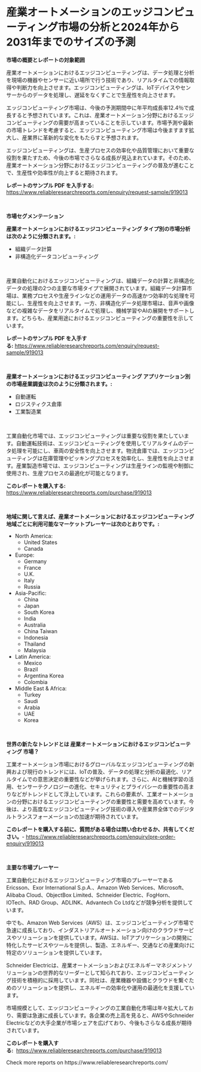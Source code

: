 <p><h1>産業オートメーションのエッジコンピューティング市場の分析と2024年から2031年までのサイズの予測</h1></p><p><strong>市場の概要とレポートの対象範囲</strong></p>
<p><p>産業オートメーションにおけるエッジコンピューティングは、データ処理と分析を現場の機器やセンサーに近い場所で行う技術であり、リアルタイムでの情報取得や判断力を向上させます。エッジコンピューティングは、IoTデバイスやセンサーからのデータを処理し、遅延をなくすことで生産性を向上させます。</p><p>エッジコンピューティング市場は、今後の予測期間中に年平均成長率12.4％で成長すると予想されています。これは、産業オートメーション分野におけるエッジコンピューティングの需要が高まっていることを示しています。市場予測や最新の市場トレンドを考慮すると、エッジコンピューティング市場は今後ますます拡大し、産業界に革新的な変化をもたらすと予想されます。</p><p>エッジコンピューティングは、生産プロセスの効率化や品質管理において重要な役割を果たすため、今後の市場でさらなる成長が見込まれています。そのため、産業オートメーション分野におけるエッジコンピューティングの普及が進むことで、生産性や効率性が向上すると期待されます。</p></p>
<p><strong>レポートのサンプル PDF を入手する:</strong> <a href="https://www.reliableresearchreports.com/enquiry/request-sample/919013">https://www.reliableresearchreports.com/enquiry/request-sample/919013</a></p>
<p>&nbsp;</p>
<p><strong>市場セグメンテーション</strong></p>
<p><strong>産業オートメーションにおけるエッジコンピューティング タイプ別の市場分析は次のように分類されます。:</strong></p>
<p><ul><li>組織データ計算</li><li>非構造化データコンピューティング</li></ul></p>
<p>&nbsp;</p>
<p><p>産業自動化におけるエッジコンピューティングは、組織データの計算と非構造化データの処理の2つの主要な市場タイプで展開されています。組織データ計算市場は、業務プロセスや生産ラインなどの運用データの高速かつ効率的な処理を可能にし、生産性を向上させます。一方、非構造化データ処理市場は、音声や画像などの複雑なデータをリアルタイムで処理し、機械学習やAIの展開をサポートします。どちらも、産業用途におけるエッジコンピューティングの重要性を示しています。</p></p>
<p><strong>レポートのサンプル PDF を入手する:</strong>&nbsp;<a href="https://www.reliableresearchreports.com/enquiry/request-sample/919013">https://www.reliableresearchreports.com/enquiry/request-sample/919013</a></p>
<p>&nbsp;</p>
<p><strong> 産業オートメーションにおけるエッジコンピューティング アプリケーション別の市場産業調査は次のように分類されます。:</strong></p>
<p><ul><li>自動運転</li><li>ロジスティクス倉庫</li><li>工業製造業</li></ul></p>
<p>&nbsp;</p>
<p><p>工業自動化市場では、エッジコンピューティングは重要な役割を果たしています。自動運転技術は、エッジコンピューティングを使用してリアルタイムのデータ処理を可能にし、車両の安全性を向上させます。物流倉庫では、エッジコンピューティングは在庫管理やピッキングプロセスを効率化し、生産性を向上させます。産業製造市場では、エッジコンピューティングは生産ラインの監視や制御に使用され、生産プロセスの最適化が可能となります。</p></p>
<p><strong>このレポートを購入する:</strong>&nbsp; <a href="https://www.reliableresearchreports.com/purchase/919013">https://www.reliableresearchreports.com/purchase/919013</a></p>
<p>&nbsp;</p>
<p><strong>地域に関して言えば、産業オートメーションにおけるエッジコンピューティング 地域ごとに利用可能なマーケットプレーヤーは次のとおりです。:</strong></p>
<p><ul>
    <li>
        North America:
        <ul>
            <li>United States</li>
            <li>Canada</li>
        </ul>
    </li>
    <li>
        Europe:
        <ul>
            <li>Germany</li>
            <li>France</li>
            <li>U.K.</li>
            <li>Italy</li>
            <li>Russia</li>
        </ul>
    </li>
    <li>
        Asia-Pacific:
        <ul>
            <li>China</li>
            <li>Japan</li>
            <li>South Korea</li>
            <li>India</li>
            <li>Australia</li>
            <li>China Taiwan</li>
            <li>Indonesia</li>
            <li>Thailand</li>
            <li>Malaysia</li>
        </ul>
    </li>
    <li>
        Latin America:
        <ul>
            <li>Mexico</li>
            <li>Brazil</li>
            <li>Argentina Korea</li>
            <li>Colombia</li>
        </ul>
    </li>
    <li>
        Middle East & Africa:
        <ul>
            <li>Turkey</li>
            <li>Saudi</li>
            <li>Arabia</li>
            <li>UAE</li>
            <li>Korea</li>
        </ul>
    </li>
    </ul></p>
<p>&nbsp;</p>
<p><strong>世界の新たなトレンドとは 産業オートメーションにおけるエッジコンピューティング 市場？</strong></p>
<p><p>工業オートメーション市場におけるグローバルなエッジコンピューティングの新興および現行のトレンドには、IoTの普及、データの処理と分析の最適化、リアルタイムでの意思決定の重要性などが挙げられます。さらに、AIと機械学習の活用、センサーテクノロジーの進化、セキュリティとプライバシーの重要性の高まりなどがトレンドとして浮上しています。これらの要素が、工業オートメーションの分野におけるエッジコンピューティングの重要性と需要を高めています。今後は、より高度なエッジコンピューティング技術の導入や産業界全体でのデジタルトランスフォーメーションの加速が期待されています。</p></p>
<p><strong>このレポートを購入する前に、質問がある場合は問い合わせるか、共有してください。</strong>- <a href="https://www.reliableresearchreports.com/enquiry/pre-order-enquiry/919013">https://www.reliableresearchreports.com/enquiry/pre-order-enquiry/919013</a></p>
<p>&nbsp;</p>
<p><strong>主要な市場プレーヤー</strong></p>
<p><p>工業自動化におけるエッジコンピューティング市場のプレーヤーであるEricsson、Exor International S.p.A.、Amazon Web Services、Microsoft、Alibaba Cloud、ObjectBox Limited、Schneider Electric、FogHorn、IOTech、RAD Group、ADLINK、Advantech Co Ltdなどが競争分析を提供しています。</p><p>中でも、Amazon Web Services（AWS）は、エッジコンピューティング市場で急速に成長しており、インダストリアルオートメーション向けのクラウドサービスやソリューションを提供しています。AWSは、IoTアプリケーションの開発に特化したサービスやツールを提供し、製造、エネルギー、交通などの産業向けに特定のソリューションを提供しています。</p><p>Schneider Electricは、産業オートメーションおよびエネルギーマネジメントソリューションの世界的なリーダーとして知られており、エッジコンピューティング技術を積極的に採用しています。同社は、産業機器や設備とクラウドを繋ぐためのソリューションを提供し、エネルギーの効率化や運用の最適化を支援しています。</p><p>市場規模として、エッジコンピューティングの工業自動化市場は年々拡大しており、需要は急速に成長しています。各企業の売上高を見ると、AWSやSchneider Electricなどの大手企業が市場シェアを広げており、今後もさらなる成長が期待されています。</p></p>
<p><strong>このレポートを購入する:</strong>&nbsp;&nbsp;<a href="https://www.reliableresearchreports.com/purchase/919013">https://www.reliableresearchreports.com/purchase/919013</a></p>
<p>Check more reports on https://www.reliableresearchreports.com/</p>